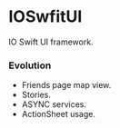 # IOSwfitUI

IO Swift UI framework.

### Evolution
- Friends page map view.
- Stories.
- ASYNC services.
- ActionSheet usage.